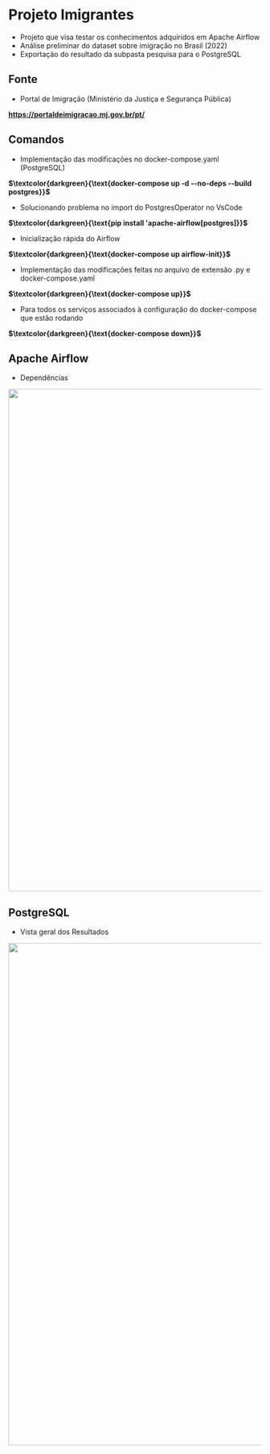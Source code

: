 # Projeto Imigrantes


- Projeto que visa testar os conhecimentos adquiridos em Apache Airflow
- Análise preliminar do dataset sobre imigração no Brasil (2022)
- Exportação do resultado da subpasta pesquisa para o PostgreSQL

## Fonte

- Portal de Imigração (Ministério da Justiça e Segurança Pública)

__https://portaldeimigracao.mj.gov.br/pt/__

## Comandos

- Implementação das modificações no docker-compose.yaml (PostgreSQL)

**__$\textcolor{darkgreen}{\text{docker-compose up -d --no-deps --build postgres}}$__**

- Solucionando problema no import do PostgresOperator no VsCode

**__$\textcolor{darkgreen}{\text{pip install 'apache-airflow[postgres]}}$__**

- Inicialização rápida do Airflow

**__$\textcolor{darkgreen}{\text{docker-compose up airflow-init}}$__**

- Implementação das modificações feitas no arquivo de extensão .py e docker-compose.yaml

**__$\textcolor{darkgreen}{\text{docker-compose up}}$__**

- Para todos os serviços associados à configuração do docker-compose que estão rodando

**__$\textcolor{darkgreen}{\text{docker-compose down}}$__**

## Apache Airflow

- Dependências

<div align="center">
<img src="https://user-images.githubusercontent.com/83531935/202231169-2b93ed3d-0db9-492c-b0a7-6a5d64f43006.png" width=1000px > </div>


## PostgreSQL

- Vista geral dos Resultados

<div align="center">
<img src="https://user-images.githubusercontent.com/83531935/202231177-9ab74fa2-712f-4cbe-9cf9-c1435d1af5ad.png" width=1000px > </div>
